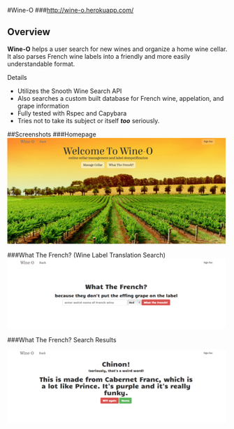 #Wine-O
###http://wine-o.herokuapp.com/

## Overview

**Wine-O** helps a user search for new wines and organize a home wine cellar.  It also parses French wine labels into a friendly and more easily understandable format.

Details
 
- Utilizes the Snooth Wine Search API
- Also searches a custom built database for French wine, appelation, and grape information
- Fully tested with Rspec and Capybara
- Tries not to take its subject or itself ***too*** seriously.

##Screenshots
###Homepage
<img src="/app/assets/images/wine-o home page.png" width="500px">

###What The French? (Wine Label Translation Search)
<img src="/app/assets/images/what the french home.png" width="500px">

###What The French? Search Results

<img src="/app/assets/images/what the french result.png" width="500px">

